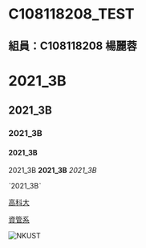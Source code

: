 # C108118208_TEST 

## 組員：C108118208 楊麗蓉

# 2021_3B

## 2021_3B

### 2021_3B

#### 2021_3B


2021_3B **2021_3B** *2021_3B* 

ˋ2021_3Bˋ

[高科大](https://www.nkust.edu.tw)

[資管系](https://mis.nkust.edu.tw/)

![NKUST](https://www.nkust.edu.tw/var/file/0/1000/img/513/182513897.png "NKUST")
